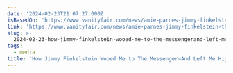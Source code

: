 ```yaml
---
date: '2024-02-23T21:07:27.000Z'
isBasedOn: 'https://www.vanityfair.com/news/amie-parnes-jimmy-finkelstein-the-messenger'
link: 'https://www.vanityfair.com/news/amie-parnes-jimmy-finkelstein-the-messenger'
slug: >-
  2024-02-23-how-jimmy-finkelstein-wooed-me-to-the-messengerand-left-me-high-and-dry-or
tags:
  - media
title: 'How Jimmy Finkelstein Wooed Me to The Messenger—And Left Me High and Dry | '
---
```


